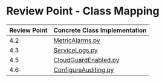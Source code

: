 # Review Point - Class Mapping

| Review Point | Concrete Class Implementation                           
|--------------|---------------------------------------------------------
| 4.2          | [MetricAlarms.py](MetricAlarms.py)                 
| 4.3          | [ServiceLogs.py](ServiceLogs.py)
| 4.5          | [CloudGuardEnabled.py](CloudGuardEnabled.py)
| 4.6          | [ConfigureAuditing.py](ConfigureAuditing.py)   
                                  
